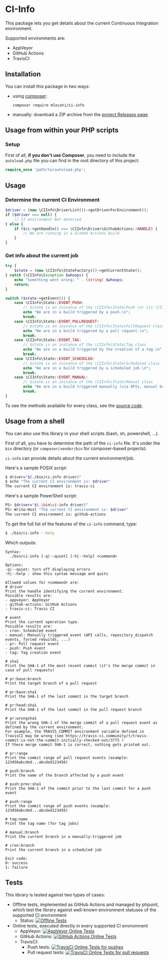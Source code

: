 # CI-Info

This package lets you get details about the current Continuous Integration environment.

Supported environments are:

- AppVeyor
- GitHub Actions
- TravisCI

## Installation

You can install this package in two ways:

- using [composer](https://getcomposer.org):
  ```
  composer require mlocati/ci-info
  ```
- manually: download a ZIP archive from the [project Releases page](https://github.com/mlocati/ci-info/releases).

## Usage from within your PHP scripts

### Setup

First of all, __if you don't use Composer__, you need to include the `autoload.php` file you can find in the root directory of this project:

```php
require_once 'path/to/autoload.php';
```

## Usage

### Determine the current CI Environment

```php
$driver = (new \CIInfo\DriverList())->getDriverForEnvironment();
if ($driver === null) {
    // CI environment Not detected
} else {
    if ($ci->getHandle() === \CIInfo\Driver\GithubActions::HANDLE) {
        // We are running in a GitHub Actions build
    }
}
```

### Get info about the current job

```php
try {
    $state = (new \CIInfo\StateFactory())->getCurrentState();
} catch (\CIInfo\Exception $whoops) {
    echo "Something went wrong: " . (string) $whoops;
    return;
}

switch ($state->getEvent()) {
    case \CIInfo\State::EVENT_PUSH:
        // $state is an instance of the \CIInfo\State\Push (or its \CIInfo\State\PushWithoutBaseCommit subclass) class
        echo "We are in a build triggered by a push.\n";
        break;
    case \CIInfo\State::EVENT_PULLREQUEST:
        // $state is an instance of the \CIInfo\State\PullRequest class  
        echo "We are in a build triggered by a pull request.\n";
        break;
    case \CIInfo\State::EVENT_TAG:
        // $state is an instance of the \CIInfo\State\Tag class
        echo "We are in a build triggered by the creation of a tag.\n";
        break;
    case \CIInfo\State::EVENT_SCHEDULED:
        // $state is an instance of the \CIInfo\State\Scheduled class
        echo "We are in a build triggered by a scheduled job.\n";
        break;
    case \CIInfo\State::EVENT_MANUAL:
        // $state is an instance of the \CIInfo\State\Manual class
        echo "We are in a build triggered manually (via APIs, manual builds, repository_dispatch events, ...).\n";
        break;
}
```

To see the methods available for every class, see the [source code](https://github.com/mlocati/ci-info/tree/master/src/State).

## Usage from a shell

You can also use this library in your shell scripts (bash, sh, powershell, ...).

First of all, you have to determine the path of the `ci-info` file. It's under the `bin` directory (or `composer/vendor/bin` for composer-based projects).

`ci-info` can provide details about the current environment/job.

Here's a sample POSIX script:

```sh
$ driver="$(./bin/ci-info driver)"
$ echo "The current CI environment is: $driver"
The current CI environment is: travis-ci
```

Here's a sample PowerShell script:

```sh
PS> $driver="$(.\bin\ci-info driver)"
PS> Write-Host "The current CI environment is: $driver"
The current CI environment is: github-actions
```

To get the full list of the features of the `ci-info` command, type:

```sh
$ ./bin/ci-info --help
```

Which outputs:

<!-- CI-INFO-HELP-START -->
```
Syntax:
  ./bin/ci-info [-q|--quiet] [-h|--help] <command>

Options:
-q|--quiet: turn off displaying errors
-h|--help : show this syntax message and quits

Allowed values for <command> are:
# driver
Print the handle identifying the current environment.
Possible results are:
- appveyor: AppVeyor
- github-actions: GitHub Actions
- travis-ci: Travis CI

# event
Print the current operation type.
Possible results are:
- cron: Scheduled event
- manual: Manually triggered event (API calls, repository_dispatch events, forced rebuilds, ...)
- pr: Pull request event
- push: Push event
- tag: Tag creation event

# sha1
Print the SHA-1 of the most recent commit (it's the merge commit in case of pull requests)

# pr:base:branch
Print the target branch of a pull request

# pr:base:sha1
Print the SHA-1 of the last commit in the target branch

# pr:head:sha1
Print the SHA-1 of the last commit in the pull request branch

# pr:wrongsha1
Print the wrong SHA-1 of the merge commit of a pull request event as defined by the current environment.
For example, the TRAVIS_COMMIT environment variable defined in TravisCI may be wrong (see https://travis-ci.community/t/travis-commit-is-not-the-commit-initially-checked-out/3775 )
If there merge commit SHA-1 is correct, nothing gets printed out. 

# pr:range
Print the commit range of pull request events (example: 123456abcded...abcded123456)

# push:branch
Print the name of the branch affected by a push event

# push:prev:sha1
Print the SHA-1 of the commit prior to the last commit for a push event

# push:range
Print the commit range of push events (example: 123456abcded...abcded123456)

# tag:name
Print the tag name (for tag jobs)

# manual:branch
Print the current branch in a manually-triggered job

# cron:branch
Print the current branch in a scheduled job

Exit code:
0: success
1: failure
```
<!-- CI-INFO-HELP-END -->

## Tests

This library is tested against two types of cases:

- Offline tests, implemented as GitHub Actions and managed by phpunit, which test the library against well-known environment statuses of the supported CI environment
  - Status: [![Offline Tests](https://github.com/mlocati/ci-info/workflows/Offline%20Tests/badge.svg)](https://github.com/mlocati/ci-info/actions?query=workflow%3A%22Offline+Tests%22)
- Online tests, executed directly in every supported CI enviromnent
  - AppVeyor: [![AppVeyor Online Tests](https://ci.appveyor.com/api/projects/status/g1d445s45p8lrs2t?svg=true)](https://ci.appveyor.com/project/mlocati/ci-info/history)
  - GitHub Actions: [![GitHub Actions Online Tests](https://github.com/mlocati/ci-info/workflows/Online%20Tests/badge.svg)](https://github.com/mlocati/ci-info/actions?query=workflow%3A%22Online+Tests%22)
  - TravisCI:
    - Push tests: [![TravisCI Online Tests for pushes](https://travis-ci.org/mlocati/ci-info.svg?branch=master)](https://travis-ci.org/github/mlocati/ci-info/branches)  
    - Pull request tests: [![TravisCI Online Tests for pull requests](https://travis-ci.org/mlocati/ci-info.svg?branch=master)](https://travis-ci.org/github/mlocati/ci-info/pull_requests)  
